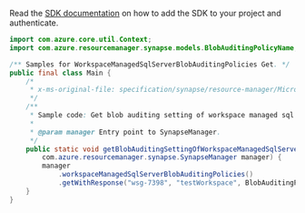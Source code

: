 Read the [SDK documentation](https://github.com/Azure/azure-sdk-for-java/blob/azure-resourcemanager-synapse_1.0.0-beta.2/sdk/synapse/azure-resourcemanager-synapse/README.md) on how to add the SDK to your project and authenticate.

```java
import com.azure.core.util.Context;
import com.azure.resourcemanager.synapse.models.BlobAuditingPolicyName;

/** Samples for WorkspaceManagedSqlServerBlobAuditingPolicies Get. */
public final class Main {
    /*
     * x-ms-original-file: specification/synapse/resource-manager/Microsoft.Synapse/stable/2021-06-01/examples/GetWorkspaceManagedSqlServerBlobAuditingSettings.json
     */
    /**
     * Sample code: Get blob auditing setting of workspace managed sql Server.
     *
     * @param manager Entry point to SynapseManager.
     */
    public static void getBlobAuditingSettingOfWorkspaceManagedSqlServer(
        com.azure.resourcemanager.synapse.SynapseManager manager) {
        manager
            .workspaceManagedSqlServerBlobAuditingPolicies()
            .getWithResponse("wsg-7398", "testWorkspace", BlobAuditingPolicyName.DEFAULT, Context.NONE);
    }
}
```
